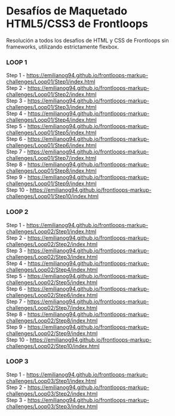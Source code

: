 # Desafíos de Maquetado HTML5/CSS3 de Frontloops
Resolución a todos los desafíos de HTML y CSS de Frontloops sin frameworks, utilizando estrictamente flexbox.

### LOOP 1

Step 1 - https://emilianog94.github.io/frontloops-markup-challenges/Loop01/Step1/index.html <br/>
Step 2 - https://emilianog94.github.io/frontloops-markup-challenges/Loop01/Step2/index.html <br/>
Step 3 - https://emilianog94.github.io/frontloops-markup-challenges/Loop01/Step3/index.html <br/>
Step 4 - https://emilianog94.github.io/frontloops-markup-challenges/Loop01/Step4/index.html <br/>
Step 5 - https://emilianog94.github.io/frontloops-markup-challenges/Loop01/Step5/index.html <br/>
Step 6 - https://emilianog94.github.io/frontloops-markup-challenges/Loop01/Step6/index.html <br/>
Step 7 - https://emilianog94.github.io/frontloops-markup-challenges/Loop01/Step7/index.html <br/>
Step 8 - https://emilianog94.github.io/frontloops-markup-challenges/Loop01/Step8/index.html <br/>
Step 9 - https://emilianog94.github.io/frontloops-markup-challenges/Loop01/Step9/index.html <br/>
Step 10 - https://emilianog94.github.io/frontloops-markup-challenges/Loop01/Step10/index.html  <br/>


### LOOP 2
Step 1 - https://emilianog94.github.io/frontloops-markup-challenges/Loop02/Step1/index.html <br/>
Step 2 - https://emilianog94.github.io/frontloops-markup-challenges/Loop02/Step2/index.html <br/>
Step 3 - https://emilianog94.github.io/frontloops-markup-challenges/Loop02/Step3/index.html <br/>
Step 4 - https://emilianog94.github.io/frontloops-markup-challenges/Loop02/Step4/index.html <br/>
Step 5 - https://emilianog94.github.io/frontloops-markup-challenges/Loop02/Step5/index.html <br/>
Step 6 - https://emilianog94.github.io/frontloops-markup-challenges/Loop02/Step6/index.html <br/>
Step 7 - https://emilianog94.github.io/frontloops-markup-challenges/Loop02/Step7/index.html <br/>
Step 8 - https://emilianog94.github.io/frontloops-markup-challenges/Loop02/Step8/index.html <br/>
Step 9 - https://emilianog94.github.io/frontloops-markup-challenges/Loop02/Step9/index.html <br/>
Step 10 - https://emilianog94.github.io/frontloops-markup-challenges/Loop02/Step10/index.html <br/> 

### LOOP 3
Step 1 - https://emilianog94.github.io/frontloops-markup-challenges/Loop03/Step1/index.html <br/>
Step 2 - https://emilianog94.github.io/frontloops-markup-challenges/Loop03/Step2/index.html <br/>
Step 3 - https://emilianog94.github.io/frontloops-markup-challenges/Loop03/Step3/index.html <br/>
